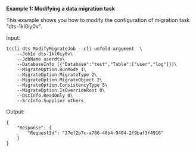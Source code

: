**Example 1: Modifying a data migration task**

This example shows you how to modify the configuration of migration task "dts-1kl0iy0v".

Input: 

```
tccli dts ModifyMigrateJob --cli-unfold-argument  \
    --JobId dts-1kl0iy0v\
    --JobName userdts\
    --DatabaseInfo [{"Database":"test","Table":["user","log"]}]\
    --MigrateOption.RunMode 1\
    --MigrateOption.MigrateType 2\
    --MigrateOption.MigrateObject 2\
    --MigrateOption.ConsistencyType 5\
    --MigrateOption.IsOverrideRoot 0\
    --DstInfo.ReadOnly 0\
    --SrcInfo.Supplier others
```

Output: 
```
{
    "Response": {
        "RequestId": "27ef2b7c-a786-48b4-9404-2f9baf3f4916"
    }
}
```

